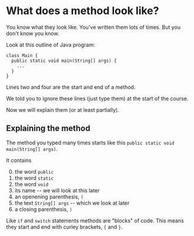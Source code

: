 
# What does a method look like?

You know what they look like. You've written them lots of times. But you don't know you know. 

Look at this outline of Java program:

```
class Main {
  public static void main(String[] args) {
    ...
  }
}
```

Lines two and four are the start and end of a method.

We told you to ignore these lines (just type them) at the start of the course.

Now we will explain them (or at least partially).

## Explaining the method

The method you typed many times starts like this `public static void main(String[] args)`.

It contains

0. the word `public`
0. the word `static`
0. the word `void`
0. its name -- we will look at this later
0. an openening parenthesis, `(`
0. the text `String[] args` -- which we look at later
0. a closing parenthesis, `)`

Like `if` and `switch` statements methods are "blocks" of code. This means they start and end with curley brackets, `{` and `}`.
